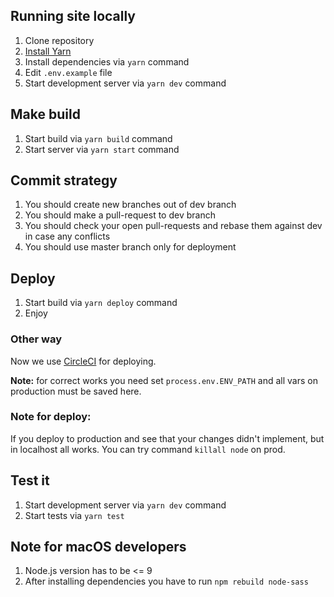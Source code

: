 ## Running site locally

1. Clone repository
2. [Install Yarn](https://yarnpkg.com/en/docs/install)
3. Install dependencies via `yarn` command
4. Edit `.env.example` file
5. Start development server via `yarn dev` command

## Make build

1. Start build via `yarn build` command
2. Start server via `yarn start` command

## Commit strategy

1. You should create new branches out of dev branch
2. You should make a pull-request to dev branch
3. You should check your open pull-requests and rebase them against dev in case any conflicts
4. You should use master branch only for deployment

## Deploy

1. Start build via `yarn deploy` command
2. Enjoy

### Other way

Now we use [CircleCI](https://circleci.com/) for deploying.

**Note:** for correct works you need set `process.env.ENV_PATH` and all vars on production must be saved here.

### Note for deploy:
If you deploy to production and see that your changes didn't implement, but in localhost all works. You can try command `killall node` on prod.

## Test it

1. Start development server via `yarn dev` command
2. Start tests via `yarn test`

## Note for macOS developers
1. Node.js version has to be <= 9
2. After installing dependencies you have to run `npm rebuild node-sass`
